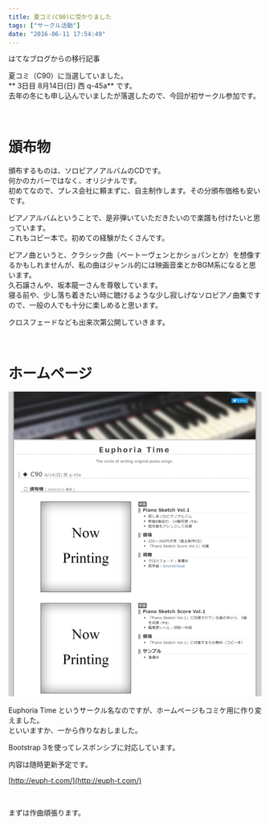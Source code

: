 ```yaml
---
title: 夏コミ(C90)に受かりました
tags: ["サークル活動"]
date: "2016-06-11 17:54:49"
---
```


<div class="alert info">
はてなブログからの移行記事
</div>

夏コミ（C90）に当選していました。  
** 3日目 8月14日(日) 西 q-45a** です。  
去年の冬にも申し込んでいましたが落選したので、今回が初サークル参加です。


<br>

# 頒布物

頒布するものは、ソロピアノアルバムのCDです。  
何かのカバーではなく、オリジナルです。  
初めてなので、プレス会社に頼まずに、自主制作します。その分頒布価格も安いです。

ピアノアルバムということで、是非弾いていただきたいので楽譜も付けたいと思っています。  
これもコピー本で。初めての経験がたくさんです。

ピアノ曲というと、クラシック曲（ベートーヴェンとかショパンとか）を想像するかもしれませんが、私の曲はジャンル的には映画音楽とかBGM系になると思います。  
久石譲さんや、坂本龍一さんを尊敬しています。  
寝る前や、少し落ち着きたい時に聴けるような少し寂しげなソロピアノ曲集ですので、一般の人でも十分に楽しめると思います。

クロスフェードなども出来次第公開していきます。

<br>

# ホームページ

![20160611174839](20160611174839.png)

Euphoria Time というサークル名なのですが、ホームページもコミケ用に作り変えました。  
といいますか、一から作りなおしました。

Bootstrap 3を使ってレスポンシブに対応しています。

内容は随時更新予定です。

[http://euph-t.com/](http://euph-t.com/)

<br>

まずは作曲頑張ります。

<br>
